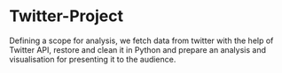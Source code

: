 # Twitter-Project
Defining a scope for analysis, we fetch data from twitter with the help of Twitter API, restore and clean it in Python and prepare an analysis and visualisation for presenting it to the audience. 
